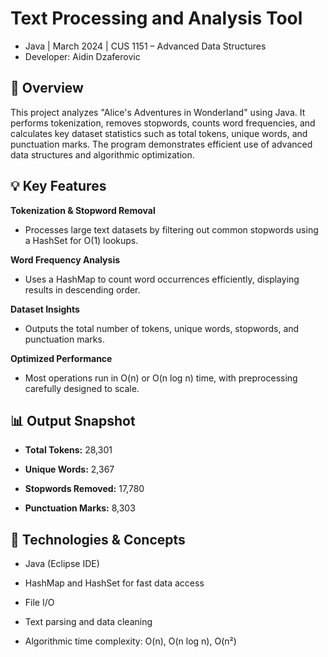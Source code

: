 # Text Processing and Analysis Tool

- Java | March 2024 | CUS 1151 – Advanced Data Structures
- Developer: Aidin Dzaferovic

## 📌 **Overview**

This project analyzes "Alice's Adventures in Wonderland" using Java. It performs tokenization, removes stopwords, counts word frequencies, and calculates key dataset statistics such as total tokens, unique words, and punctuation marks. The program demonstrates efficient use of advanced data structures and algorithmic optimization.

## 💡 **Key Features**

**Tokenization & Stopword Removal**
- Processes large text datasets by filtering out common stopwords using a HashSet for O(1) lookups.

**Word Frequency Analysis**
- Uses a HashMap to count word occurrences efficiently, displaying results in descending order.

**Dataset Insights**
- Outputs the total number of tokens, unique words, stopwords, and punctuation marks.

**Optimized Performance**
- Most operations run in O(n) or O(n log n) time, with preprocessing carefully designed to scale.

## 📊 **Output Snapshot**

- **Total Tokens:** 28,301

- **Unique Words:** 2,367

- **Stopwords Removed:** 17,780

- **Punctuation Marks:** 8,303

## 🧰 **Technologies & Concepts**

- Java (Eclipse IDE)

- HashMap and HashSet for fast data access

- File I/O

- Text parsing and data cleaning

- Algorithmic time complexity: O(n), O(n log n), O(n²)
